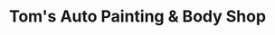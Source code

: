 ---
title: "Tom's Auto Painting & Body Shop"
url: /portland/toms-auto-painting-und-body-shop/
shop: Autowerkstatt
---